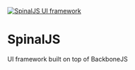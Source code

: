  [![SpinalJS UI framework](http://3dimention.github.io/images/logo.svg/)](http://3dimention.github.io/spinal)

SpinalJS
=====================

UI framework built on top of BackboneJS